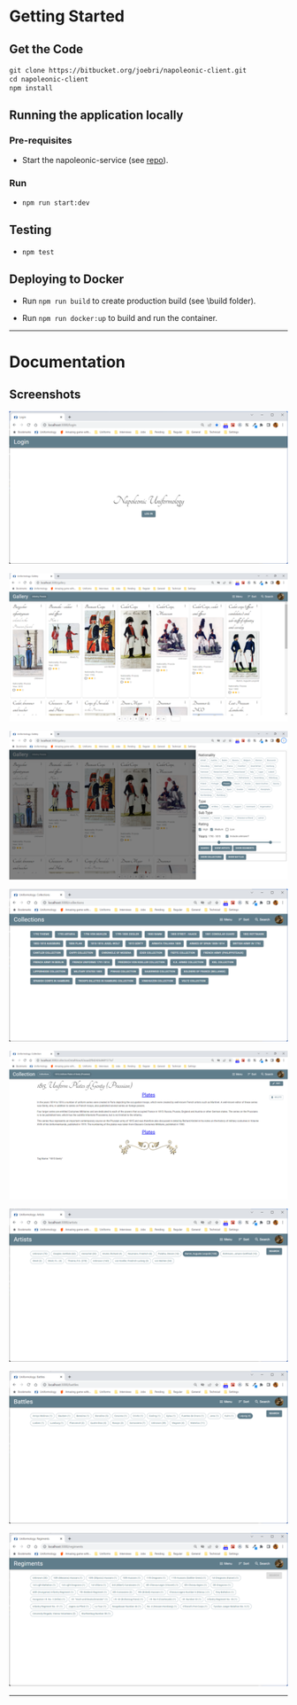 # Getting Started

## Get the Code

```
git clone https://bitbucket.org/joebri/napoleonic-client.git
cd napoleonic-client
npm install
```

## Running the application locally

### Pre-requisites

- Start the napoleonic-service (see [repo](https://github.com/joebri/napoleonic-service.git)).

### Run

- `npm run start:dev`

## Testing

- `npm test`

## Deploying to Docker

- Run `npm run build` to create production build (see \build folder).

- Run `npm run docker:up` to build and run the container.

---

# Documentation

## Screenshots

![Login page](/documentation/screenshot000.png)

![Gallery page](/documentation/screenshot001.png)

![Search filter](/documentation/screenshot002.png)

![Collections page](/documentation/screenshot003.png)

![Collection page](/documentation/screenshot004.png)

![Artists page](/documentation/screenshot005.png)

![Battles page](/documentation/screenshot006.png)

![Regiments page](/documentation/screenshot007.png)

---
